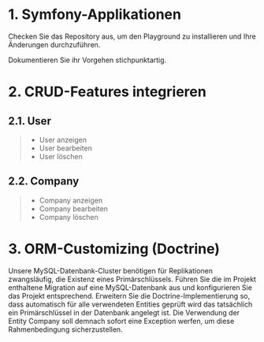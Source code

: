 # 1. Symfony-Applikationen

Checken Sie das Repository aus, um den Playground zu installieren und Ihre Änderungen durchzuführen.

Dokumentieren Sie ihr Vorgehen stichpunktartig.

# 2. CRUD-Features integrieren
## 2.1. User
 >* User anzeigen
 >* User bearbeiten
 >* User löschen

## 2.2. Company

 >* Company anzeigen
 >* Company bearbeiten
 >* Company löschen

# 3. ORM-Customizing (Doctrine)

Unsere MySQL-Datenbank-Cluster benötigen für Replikationen zwangsläufig, die Existenz eines Primärschlüssels.
Führen Sie die im Projekt enthaltene Migration auf eine MySQL-Datenbank aus und konfigurieren Sie das Projekt entsprechend.
Erweitern Sie die Doctrine-Implementierung so, dass automatisch für alle verwendeten Entities geprüft wird das tatsächlich ein Primärschlüssel in der Datenbank angelegt ist.
Die Verwendung der Entity Company soll demnach sofort eine Exception werfen, um diese Rahmenbedingung sicherzustellen.

